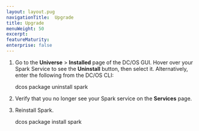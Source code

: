 ```yaml
---
layout: layout.pug
navigationTitle:  Upgrade
title: Upgrade
menuWeight: 50
excerpt:
featureMaturity:
enterprise: false
---
```


<!-- This source repo for this topic is https://github.com/mesosphere/spark-build -->


1.  Go to the **Universe** > **Installed** page of the DC/OS GUI. Hover over your Spark Service to see the **Uninstall** button, then select it. Alternatively, enter the following from the DC/OS CLI:

       dcos package uninstall spark

1.  Verify that you no longer see your Spark service on the **Services** page.
1.  Reinstall Spark.

       dcos package install spark
